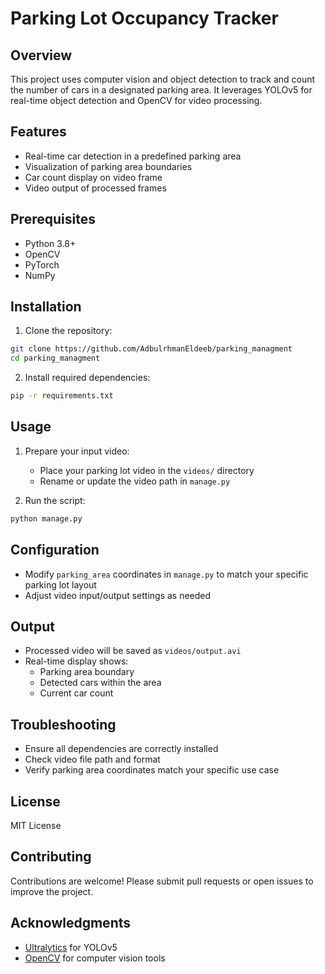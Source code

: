 # Parking Lot Occupancy Tracker

## Overview
This project uses computer vision and object detection to track and count the number of cars in a designated parking area. It leverages YOLOv5 for real-time object detection and OpenCV for video processing.

## Features
- Real-time car detection in a predefined parking area
- Visualization of parking area boundaries
- Car count display on video frame
- Video output of processed frames

## Prerequisites
- Python 3.8+
- OpenCV
- PyTorch
- NumPy

## Installation
1. Clone the repository:
```bash
git clone https://github.com/AdbulrhmanEldeeb/parking_managment
cd parking_managment
```

2. Install required dependencies:
```bash
pip -r requirements.txt
```

## Usage
1. Prepare your input video:
   - Place your parking lot video in the `videos/` directory
   - Rename or update the video path in `manage.py`

2. Run the script:
```bash
python manage.py
```

## Configuration
- Modify `parking_area` coordinates in `manage.py` to match your specific parking lot layout
- Adjust video input/output settings as needed

## Output
- Processed video will be saved as `videos/output.avi`
- Real-time display shows:
  - Parking area boundary
  - Detected cars within the area
  - Current car count

## Troubleshooting
- Ensure all dependencies are correctly installed
- Check video file path and format
- Verify parking area coordinates match your specific use case

## License
MIT License

## Contributing
Contributions are welcome! Please submit pull requests or open issues to improve the project.

## Acknowledgments
- [Ultralytics](https://github.com/ultralytics/yolov5) for YOLOv5
- [OpenCV](https://opencv.org/) for computer vision tools

